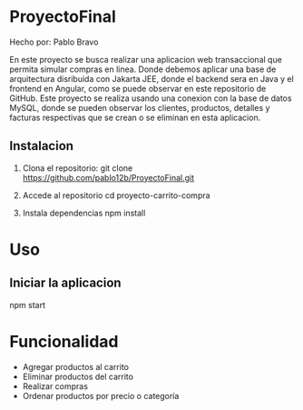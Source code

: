 # ProyectoFinal

Hecho por: Pablo Bravo

En este proyecto se busca realizar una aplicacion web transaccional que permita simular compras en linea. Donde debemos aplicar una base de arquitectura disribuida con Jakarta JEE, donde el backend sera en Java y el frontend en Angular, como se puede observar en este repositorio de GitHub.
Este proyecto se realiza usando una conexion con la base de datos MySQL, donde se pueden observar los clientes, productos, detalles y facturas respectivas que se crean o se eliminan en esta aplicacion.

## Instalacion

1. Clona el repositorio:
git clone https://github.com/pablo12b/ProyectoFinal.git

2. Accede al repositorio
cd proyecto-carrito-compra

3. Instala dependencias
npm install

# Uso
## Iniciar la aplicacion
npm start

# Funcionalidad

- Agregar productos al carrito
- Eliminar productos del carrito
- Realizar compras
- Ordenar productos por precio o categoría
